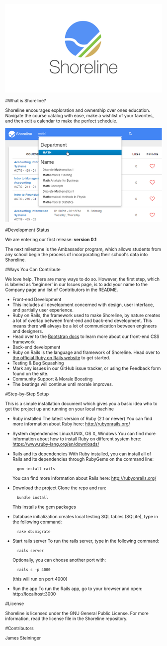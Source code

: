 ![logo](/app/assets/images/ShorelineAltBig.png)

#What is Shoreline?

Shoreline encourages exploration and ownership over ones education. Navigate the course catalog with ease, make a wishlist of your favorites, and then edit a calendar to make the perfect schedule. 

![image](/app/assets/images/Search.png)

#Development Status

We are entering our first release: **version 0.1**

The next milestone is the Ambassador program, which allows students from any school begin the process of incorporating their school's data into Shoreline. 

#Ways You Can Contribute

We love help. There are many ways to do so. However, the first step, which is labeled as 'beginner' in our Issues page, is to add your name to the Company page and list of Contributors in the README. 

* Front-end Development
* 	This includes all development concerned with design, user interface, and partially user experience. 
* 	Ruby on Rails, the framework used to make Shoreline, by nature creates a lot of overlap between front-end and back-end development. This means there will always be a lot of communication between engineers and designers. 
* 	Head over to the [Bootstrap docs](http://getbootstrap.com/) to learn more about our front-end CSS framework
* Back-end development
* 	Ruby on Rails is the language and framework of Shoreline. Head over to [the official Ruby on Rails website](http://rubyonrails.org/) to get started. 
* Testing & Bug Squashing
* 	Mark any issues in our GitHub issue tracker, or using the Feedback form found on the site. 
* Community Support & Morale Boosting
* 	The beatings will continue until morale improves. 

#Step-by-Step Setup

This is a simple installation document which gives you a basic idea who to get the project up and  running on your local machine

- Ruby installed
The latest version of Ruby (2.1 or newer)
You can find more information about Ruby here: http://rubyonrails.org/
	
- System dependencies
	Linux/UNIX, OS X, Windows
	You can find more information about how to install Ruby on different system here:
	https://www.ruby-lang.org/en/downloads/
	
- Rails and its dependencies
	With Ruby installed, you can install all of Rails and its dependencies through 
	RubyGems on the command line:
		
		gem install rails
		
	You can find more information about Rails here: http://rubyonrails.org/
	
- Download the project
	Clone the repo and run: 
	
		bundle install
	
	This installs the gem packages
	
- Database initialization
	 creates local testing SQL tables (SQLite), type in the following command:
		
		rake db:migrate
		
- Start rails server
	To run the rails server, type in the following command:
		
		rails server

	 Optionally, you can choose another port with:

		rails s -p 4000

	(this will run on port 4000)
	
- Run the app
	To run the Rails app, go to your browser and open: http://localhost:3000

#License

Shoreline is licensed under the GNU General Public License. For more information, read the license file in the Shoreline repository.

#Contributors

James Steininger
